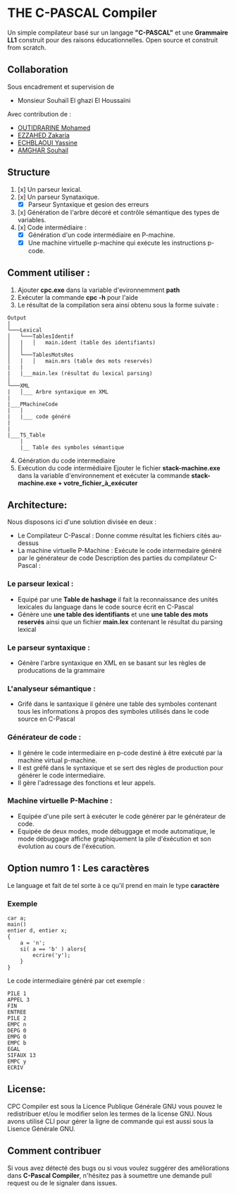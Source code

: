 # THE  C-PASCAL Compiler 
Un simple compilateur basé sur un langage **"C-PASCAL"** et une **Grammaire LL1** construit pour des raisons éducationnelles. Open source et construit from scratch.
## Collaboration
Sous encadrement et supervision de  
- Monsieur Souhaïl El ghazi El Houssaïni 

Avec contribution de :

 - [OUTIDRARINE Mohamed]( https://github.com/outidrarine )
 - [EZZAHED Zakaria]( https://github.com/Dreaminguy )
 - [ECHBLAOUI Yassine]( https://github.com/Testoxe )
 - [AMGHAR Souhail]( https://github.com/Ssouh )

## Structure 

 1. [x] Un parseur lexical.
 2. [x] Un parseur Synataxique.
	 - [x] Parseur Syntaxique et gesion des erreurs
 3. [x] Génération de l'arbre décoré et contrôle sémantique des types de variables.
 4. [x] Code intermédiaire :
	 - [x] Génération d'un code intermédiaire en P-machine.
	 - [x] Une machine virtuelle p-machine qui exécute les instructions p-code.
## Comment utiliser :
 
 1. Ajouter **cpc.exe** dans la variable d'evironnemment **path**
 2. Exécuter la commande **cpc -h** pour l'aide
 3. Le résultat de la compilation sera ainsi obtenu sous la forme suivate :
 

```
Output
│
└───Lexical
│   └───TablesIdentif
│   |   │   main.ident (table des identifiants)
│   │
│   └───TablesMotsRes
│   |   │   main.mrs (table des mots reservés)
|   |
|   |___main.lex (résultat du lexical parsing)
│   
└───XML
|   │___ Arbre syntaxique en XML
|
|___PMachineCode
|   |
|   |___ code généré
|
|
|___TS_Table
    |
    |__ Table des symboles sémantique
```

 4. Génération du code intermediaire
 5. Exécution du code intermédiaire
 Ejouter le fichier **stack-machine.exe** dans la variable d'environnement et exécuter la commande **stack-machine.exe + votre_fichier_à_exécuter**
 
## Architecture:
Nous disposons ici d'une solution divisée en deux :
- Le Compilateur C-Pascal :
Donne comme résultat les fichiers cités au-dessus
- La machine virtuelle P-Machine :
Exécute le code intermedaire généré par le générateur de code
Description des parties du compilateur C-Pascal :
### Le parseur lexical :
- Equipé par une **Table de hashage** il fait la reconnaissance des unités lexicales du language dans le code source écrit en C-Pascal
- Génère une **une table des identifiants** et une **une table des mots reservés** ainsi que un fichier **main.lex** contenant le résultat du parsing lexical
### Le parseur syntaxique :
- Génère l'arbre syntaxique en XML en se basant sur les règles de producations de la grammaire
### L'analyseur sémantique :
- Grifé dans le santaxique il génère une table des symboles contenant tous les informations à propos des symboles utilisés dans le code source en C-Pascal
### Générateur de code :
- Il génére le code intermediaire en p-code destiné à être exécuté par la machine virtual p-machine.
- Il est gréfé dans le syntaxique et se sert des règles de production pour générer le code intermediaire.
- Il  gère l'adressage des fonctions et leur appels.
### Machine virtuelle P-Machine :
- Equipée d'une pile sert à exécuter le code générer par le générateur de code.
- Equipée de deux modes, mode débuggage et mode automatique, le mode débuggage affiche graphiquement la pile d'éxécution et son évolution au cours de l'éxécution.

## Option numro 1 : Les caractères
Le language et fait de tel sorte à ce qu'il prend en main le type **caractère**
### Exemple
```
car a;				
main()  				
entier d, entier x;
{
  	a = 'n';
	si( a == 'b' ) alors{
		ecrire('y');
	}
}
```
Le code intermediaire généré par cet exemple : 
```
PILE 1
APPEL 3
FIN
ENTREE
PILE 2
EMPC n
DEPG 0
EMPG 0
EMPC b
EGAL
SIFAUX 13
EMPC y
ECRIV
```
## License:
CPC Compiler est sous la Licence Publique Générale GNU vous pouvez le redistribuer et/ou le modifier selon les termes de la license GNU. Nous avons utilisé CLI pour gérer la ligne de commande qui est aussi sous la Lisence Générale GNU.

## Comment contribuer
Si vous avez détecté des bugs ou si vous voulez suggérer des améliorations dans **C-Pascal Compiler**, n'hésitez pas à soumettre une demande pull request ou de le signaler dans issues.
